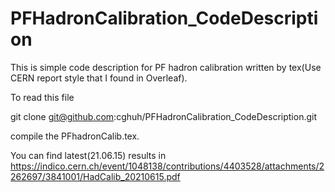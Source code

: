# PFHadronCalibration_CodeDescription

This is simple code description for PF hadron calibration written by tex(Use CERN report style that I found in Overleaf).

To read this file

git clone git@github.com:cghuh/PFHadronCalibration_CodeDescription.git

compile the PFhadronCalib.tex.

You can find latest(21.06.15) results in https://indico.cern.ch/event/1048138/contributions/4403528/attachments/2262697/3841001/HadCalib_20210615.pdf
